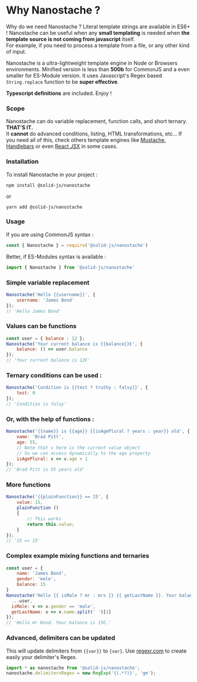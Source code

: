 
# Why Nanostache ?

Why do we need Nanostache ? Literal template strings are available in ES6+ !
Nanostache can be useful when any **small templating** is needed when **the template source is not coming from javascript** itself.
<br>For example, if you need to process a template from a file, or any other kind of input.

Nanostache is a ultra-lightweight template engine in Node or Browsers environments.
Minified version is less than **500b** for CommonJS and a even smaller for ES-Module version.
It uses Javascript's Regex based `String.replace` function to be **super effective**.

**Typescript definitions** are included. Enjoy !

### Scope

Nanostache can do variable replacement, function calls, and short ternary. **THAT'S IT.**<br>
It **cannot** do advanced conditions, listing, HTML transformations, etc...
If you need all of this, check others template engines like [Mustache](https://mustache.github.io/), [Handlebars](https://handlebarsjs.com/) or even [React JSX](https://fr.reactjs.org/docs/introducing-jsx.html) in some cases.


### Installation

To install Nanostache in your project :<br>
```shell
npm install @solid-js/nanostache
```
or
```shell
yarn add @solid-js/nanostache
```

### Usage

If you are using CommonJS syntax :

```javascript
const { Nanostache } = require('@solid-js/nanostache')
```

Better, if ES-Modules syntax is available :

```javascript
import { Nanostache } from '@solid-js/nanostache'
```

### Simple variable replacement

```javascript
Nanostache('Hello {{username}}', {
    username: 'James Bond'
});
// 'Hello James Bond'
```

### Values can be functions 

```javascript
const user = { balance : 12 };
Nanostache('Your current balance is {{balance}}€', {
    balance: () => user.balance
});
// 'Your current balance is 12€'
```

### Ternary conditions can be used :

```javascript
Nanostache('Condition is {{test ? truthy : falsy}}', {
    test: 0
});
// 'Condition is falsy'
```

### Or, with the help of functions :
```javascript
Nanostache('{{name}} is {{age}} {{isAgePlural ? years : year}} old', {
    name: 'Brad Pitt',
    age: 55,
    // Note that v here is the current value object
    // So we can access dynamically to the age property
    isAgePlural: v => v.age > 1
});
// 'Brad Pitt is 55 years old'
```

### More functions
```javascript
Nanostache('{{plainFunction}} == 15', {
    value: 15,
    plainFunction ()
    {
        // This works
        return this.value;
    }
});
// '15 == 15'
```

### Complex example mixing functions and ternaries
 
```javascript
const user = {
    name: 'James Bond',
    gender: 'male',
    balance: 15
}
Nanostache('Hello {{ isMale ? mr : mrs }} {{ getLastName }}. Your balance is {{ balance }}€.', {
  ...user,
  isMale: v => v.gender == 'male',
  getLastName: v => v.name.split(' ')[1]
});
// 'Hello mr Bond. Your balance is 15€.'
```

### Advanced, delimiters can be updated 

This will update delimiters from `{{var}}` to `{var}`.
Use [regexr.com](https://regexr.com) to create easily your delimiter's Regex.

```javascript
import * as nanostache from '@solid-js/nanostache';
nanostache.delimitersRegex = new RegExp('{(.*?)}', 'gm');

```